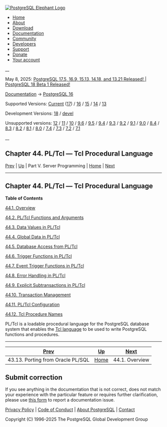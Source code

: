 [ ![PostgreSQL Elephant Logo](/media/img/about/press/elephant.png) ](/)

  * [Home](/ "Home")
  * [About](/about/ "About")
  * [Download](/download/ "Download")
  * [Documentation](/docs/ "Documentation")
  * [Community](/community/ "Community")
  * [Developers](/developer/ "Developers")
  * [Support](/support/ "Support")
  * [Donate](/about/donate/ "Donate")
  * [Your account](/account/ "Your account")

__

May 8, 2025: [ PostgreSQL 17.5, 16.9, 15.13, 14.18, and 13.21 Released! ](/about/news/postgresql-175-169-1513-1418-and-1321-released-3072/) | [ PostgreSQL 18 Beta 1 Released! ](/about/news/postgresql-18-beta-1-released-3070/)

[Documentation](/docs/ "Documentation") -> [PostgreSQL
16](/docs/16/index.html)

Supported Versions: [Current](/docs/current/pltcl.html "PostgreSQL 17 -
Chapter 44. PL/Tcl — Tcl Procedural Language") ([17](/docs/17/pltcl.html
"PostgreSQL 17 - Chapter 44. PL/Tcl — Tcl Procedural Language")) /
[16](/docs/16/pltcl.html "PostgreSQL 16 - Chapter 44. PL/Tcl — Tcl Procedural
Language") / [15](/docs/15/pltcl.html "PostgreSQL 15 - Chapter 44. PL/Tcl —
Tcl Procedural Language") / [14](/docs/14/pltcl.html "PostgreSQL 14 -
Chapter 44. PL/Tcl — Tcl Procedural Language") / [13](/docs/13/pltcl.html
"PostgreSQL 13 - Chapter 44. PL/Tcl — Tcl Procedural Language")

Development Versions: [18](/docs/18/pltcl.html "PostgreSQL 18 -
Chapter 44. PL/Tcl — Tcl Procedural Language") /
[devel](/docs/devel/pltcl.html "PostgreSQL devel - Chapter 44. PL/Tcl — Tcl
Procedural Language")

Unsupported versions: [12](/docs/12/pltcl.html "PostgreSQL 12 -
Chapter 44. PL/Tcl — Tcl Procedural Language") / [11](/docs/11/pltcl.html
"PostgreSQL 11 - Chapter 44. PL/Tcl — Tcl Procedural Language") /
[10](/docs/10/pltcl.html "PostgreSQL 10 - Chapter 44. PL/Tcl — Tcl Procedural
Language") / [9.6](/docs/9.6/pltcl.html "PostgreSQL 9.6 - Chapter 44. PL/Tcl —
Tcl Procedural Language") / [9.5](/docs/9.5/pltcl.html "PostgreSQL 9.5 -
Chapter 44. PL/Tcl — Tcl Procedural Language") / [9.4](/docs/9.4/pltcl.html
"PostgreSQL 9.4 - Chapter 44. PL/Tcl — Tcl Procedural Language") /
[9.3](/docs/9.3/pltcl.html "PostgreSQL 9.3 - Chapter 44. PL/Tcl — Tcl
Procedural Language") / [9.2](/docs/9.2/pltcl.html "PostgreSQL 9.2 -
Chapter 44. PL/Tcl — Tcl Procedural Language") / [9.1](/docs/9.1/pltcl.html
"PostgreSQL 9.1 - Chapter 44. PL/Tcl — Tcl Procedural Language") /
[9.0](/docs/9.0/pltcl.html "PostgreSQL 9.0 - Chapter 44. PL/Tcl — Tcl
Procedural Language") / [8.4](/docs/8.4/pltcl.html "PostgreSQL 8.4 -
Chapter 44. PL/Tcl — Tcl Procedural Language") / [8.3](/docs/8.3/pltcl.html
"PostgreSQL 8.3 - Chapter 44. PL/Tcl — Tcl Procedural Language") /
[8.2](/docs/8.2/pltcl.html "PostgreSQL 8.2 - Chapter 44. PL/Tcl — Tcl
Procedural Language") / [8.1](/docs/8.1/pltcl.html "PostgreSQL 8.1 -
Chapter 44. PL/Tcl — Tcl Procedural Language") / [8.0](/docs/8.0/pltcl.html
"PostgreSQL 8.0 - Chapter 44. PL/Tcl — Tcl Procedural Language") /
[7.4](/docs/7.4/pltcl.html "PostgreSQL 7.4 - Chapter 44. PL/Tcl — Tcl
Procedural Language") / [7.3](/docs/7.3/pltcl.html "PostgreSQL 7.3 -
Chapter 44. PL/Tcl — Tcl Procedural Language") / [7.2](/docs/7.2/pltcl.html
"PostgreSQL 7.2 - Chapter 44. PL/Tcl — Tcl Procedural Language") /
[7.1](/docs/7.1/pltcl.html "PostgreSQL 7.1 - Chapter 44. PL/Tcl — Tcl
Procedural Language")

__

Chapter 44. PL/Tcl — Tcl Procedural Language  
---  
[Prev](plpgsql-porting.html "43.13. Porting from Oracle PL/SQL")  | [Up](server-programming.html "Part V. Server Programming") | Part V. Server Programming | [Home](index.html "PostgreSQL 16.9 Documentation") |  [Next](pltcl-overview.html "44.1. Overview")  
  
* * *

## Chapter 44. PL/Tcl — Tcl Procedural Language

**Table of Contents**

[44.1. Overview](pltcl-overview.html)

[44.2. PL/Tcl Functions and Arguments](pltcl-functions.html)

[44.3. Data Values in PL/Tcl](pltcl-data.html)

[44.4. Global Data in PL/Tcl](pltcl-global.html)

[44.5. Database Access from PL/Tcl](pltcl-dbaccess.html)

[44.6. Trigger Functions in PL/Tcl](pltcl-trigger.html)

[44.7. Event Trigger Functions in PL/Tcl](pltcl-event-trigger.html)

[44.8. Error Handling in PL/Tcl](pltcl-error-handling.html)

[44.9. Explicit Subtransactions in PL/Tcl](pltcl-subtransactions.html)

[44.10. Transaction Management](pltcl-transactions.html)

[44.11. PL/Tcl Configuration](pltcl-config.html)

[44.12. Tcl Procedure Names](pltcl-procnames.html)

PL/Tcl is a loadable procedural language for the PostgreSQL database system
that enables the [Tcl language](https://www.tcl.tk/) to be used to write
PostgreSQL functions and procedures.

* * *

[Prev](plpgsql-porting.html "43.13. Porting from Oracle PL/SQL")  | [Up](server-programming.html "Part V. Server Programming") |  [Next](pltcl-overview.html "44.1. Overview")  
---|---|---  
43.13. Porting from Oracle PL/SQL  | [Home](index.html "PostgreSQL 16.9 Documentation") |  44.1. Overview  
  
## Submit correction

If you see anything in the documentation that is not correct, does not match
your experience with the particular feature or requires further clarification,
please use [this form](/account/comments/new/16/pltcl.html/) to report a
documentation issue.

[Privacy Policy](/about/privacypolicy) | [Code of Conduct](/about/policies/coc/) | [About PostgreSQL](/about/) | [Contact](/about/contact/)  

Copyright (C) 1996-2025 The PostgreSQL Global Development Group

